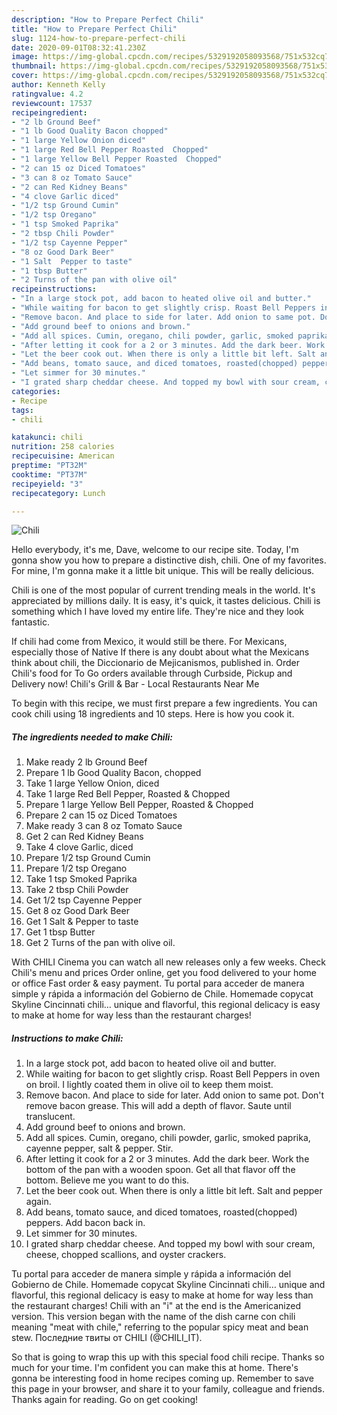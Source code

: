 ```yaml
---
description: "How to Prepare Perfect Chili"
title: "How to Prepare Perfect Chili"
slug: 1124-how-to-prepare-perfect-chili
date: 2020-09-01T08:32:41.230Z
image: https://img-global.cpcdn.com/recipes/5329192058093568/751x532cq70/chili-recipe-main-photo.jpg
thumbnail: https://img-global.cpcdn.com/recipes/5329192058093568/751x532cq70/chili-recipe-main-photo.jpg
cover: https://img-global.cpcdn.com/recipes/5329192058093568/751x532cq70/chili-recipe-main-photo.jpg
author: Kenneth Kelly
ratingvalue: 4.2
reviewcount: 17537
recipeingredient:
- "2 lb Ground Beef"
- "1 lb Good Quality Bacon chopped"
- "1 large Yellow Onion diced"
- "1 large Red Bell Pepper Roasted  Chopped"
- "1 large Yellow Bell Pepper Roasted  Chopped"
- "2 can 15 oz Diced Tomatoes"
- "3 can 8 oz Tomato Sauce"
- "2 can Red Kidney Beans"
- "4 clove Garlic diced"
- "1/2 tsp Ground Cumin"
- "1/2 tsp Oregano"
- "1 tsp Smoked Paprika"
- "2 tbsp Chili Powder"
- "1/2 tsp Cayenne Pepper"
- "8 oz Good Dark Beer"
- "1 Salt  Pepper to taste"
- "1 tbsp Butter"
- "2 Turns of the pan with olive oil"
recipeinstructions:
- "In a large stock pot, add bacon to heated olive oil and butter."
- "While waiting for bacon to get slightly crisp. Roast Bell Peppers in oven on broil. I lightly coated them in olive oil to keep them moist."
- "Remove bacon. And place to side for later. Add onion to same pot. Don&#39;t remove bacon grease. This will add a depth of flavor. Saute until translucent."
- "Add ground beef to onions and brown."
- "Add all spices. Cumin, oregano, chili powder, garlic, smoked paprika,  cayenne pepper, salt &amp; pepper. Stir."
- "After letting it cook for a 2 or 3 minutes. Add the dark beer. Work the bottom of the pan with a wooden spoon. Get all that flavor off the bottom. Believe me you want to do this."
- "Let the beer cook out. When there is only a little bit left. Salt and pepper again."
- "Add beans, tomato sauce, and diced tomatoes, roasted(chopped) peppers. Add bacon back in."
- "Let simmer for 30 minutes."
- "I grated sharp cheddar cheese. And topped my bowl with sour cream, cheese, chopped scallions, and oyster crackers."
categories:
- Recipe
tags:
- chili

katakunci: chili 
nutrition: 258 calories
recipecuisine: American
preptime: "PT32M"
cooktime: "PT37M"
recipeyield: "3"
recipecategory: Lunch

---
```



![Chili](https://img-global.cpcdn.com/recipes/5329192058093568/751x532cq70/chili-recipe-main-photo.jpg)

Hello everybody, it's me, Dave, welcome to our recipe site. Today, I'm gonna show you how to prepare a distinctive dish, chili. One of my favorites. For mine, I'm gonna make it a little bit unique. This will be really delicious.

Chili is one of the most popular of current trending meals in the world. It's appreciated by millions daily. It is easy, it's quick, it tastes delicious. Chili is something which I have loved my entire life. They're nice and they look fantastic.

If chili had come from Mexico, it would still be there. For Mexicans, especially those of Native If there is any doubt about what the Mexicans think about chili, the Diccionario de Mejicanismos, published in. Order Chili&#39;s food for To Go orders available through Curbside, Pickup and Delivery now! Chili&#39;s Grill &amp; Bar - Local Restaurants Near Me


To begin with this recipe, we must first prepare a few ingredients. You can cook chili using 18 ingredients and 10 steps. Here is how you cook it.

<!--inarticleads1-->

##### The ingredients needed to make Chili:

1. Make ready 2 lb Ground Beef
1. Prepare 1 lb Good Quality Bacon, chopped
1. Take 1 large Yellow Onion, diced
1. Take 1 large Red Bell Pepper, Roasted &amp; Chopped
1. Prepare 1 large Yellow Bell Pepper, Roasted &amp; Chopped
1. Prepare 2 can 15 oz Diced Tomatoes
1. Make ready 3 can 8 oz Tomato Sauce
1. Get 2 can Red Kidney Beans
1. Take 4 clove Garlic, diced
1. Prepare 1/2 tsp Ground Cumin
1. Prepare 1/2 tsp Oregano
1. Take 1 tsp Smoked Paprika
1. Take 2 tbsp Chili Powder
1. Get 1/2 tsp Cayenne Pepper
1. Get 8 oz Good Dark Beer
1. Get 1 Salt &amp; Pepper to taste
1. Get 1 tbsp Butter
1. Get 2 Turns of the pan with olive oil.


With CHILI Cinema you can watch all new releases only a few weeks. Check Chili&#39;s menu and prices Order online, get you food delivered to your home or office Fast order &amp; easy payment. Tu portal para acceder de manera simple y rápida a información del Gobierno de Chile. Homemade copycat Skyline Cincinnati chili… unique and flavorful, this regional delicacy is easy to make at home for way less than the restaurant charges! 

<!--inarticleads2-->

##### Instructions to make Chili:

1. In a large stock pot, add bacon to heated olive oil and butter.
1. While waiting for bacon to get slightly crisp. Roast Bell Peppers in oven on broil. I lightly coated them in olive oil to keep them moist.
1. Remove bacon. And place to side for later. Add onion to same pot. Don&#39;t remove bacon grease. This will add a depth of flavor. Saute until translucent.
1. Add ground beef to onions and brown.
1. Add all spices. Cumin, oregano, chili powder, garlic, smoked paprika,  cayenne pepper, salt &amp; pepper. Stir.
1. After letting it cook for a 2 or 3 minutes. Add the dark beer. Work the bottom of the pan with a wooden spoon. Get all that flavor off the bottom. Believe me you want to do this.
1. Let the beer cook out. When there is only a little bit left. Salt and pepper again.
1. Add beans, tomato sauce, and diced tomatoes, roasted(chopped) peppers. Add bacon back in.
1. Let simmer for 30 minutes.
1. I grated sharp cheddar cheese. And topped my bowl with sour cream, cheese, chopped scallions, and oyster crackers.


Tu portal para acceder de manera simple y rápida a información del Gobierno de Chile. Homemade copycat Skyline Cincinnati chili… unique and flavorful, this regional delicacy is easy to make at home for way less than the restaurant charges! Chili with an &#34;i&#34; at the end is the Americanized version. This version began with the name of the dish carne con chili meaning &#34;meat with chile,&#34; referring to the popular spicy meat and bean stew. Последние твиты от CHILI (@CHILI_IT). 

So that is going to wrap this up with this special food chili recipe. Thanks so much for your time. I'm confident you can make this at home. There's gonna be interesting food in home recipes coming up. Remember to save this page in your browser, and share it to your family, colleague and friends. Thanks again for reading. Go on get cooking!
